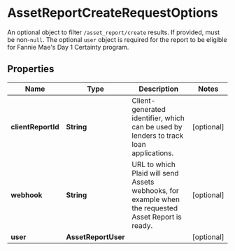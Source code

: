 

# AssetReportCreateRequestOptions

An optional object to filter `/asset_report/create` results. If provided, must be non-`null`. The optional `user` object is required for the report to be eligible for Fannie Mae's Day 1 Certainty program.

## Properties

| Name | Type | Description | Notes |
|------------ | ------------- | ------------- | -------------|
|**clientReportId** | **String** | Client-generated identifier, which can be used by lenders to track loan applications. |  [optional] |
|**webhook** | **String** | URL to which Plaid will send Assets webhooks, for example when the requested Asset Report is ready. |  [optional] |
|**user** | **AssetReportUser** |  |  [optional] |



